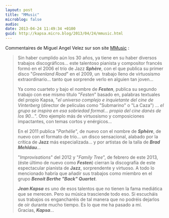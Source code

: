 ```yaml
---
layout: post
title: "MMusic"
microblog: false
audio: 
date: 2013-04-24 11:49:34 +0100
guid: http://kapsa.micro.blog/2013/04/24/mmusic.html
---
```

Commentaires de Miguel Angel Velez sur son site <a href="http://www.mmusic.es/2013/04/sphere-festen-y-jean-kapsa-jazz-joven.html">MMusic</a> :
<blockquote>Sin haber cumplido aún los 30 años, ya tiene en su haber diversos trabajos discográficos... este talentoso pianista y compositor francés formó en el 2006 el trío de Jazz <b><i>Sphère</i></b>, con el que publica su primer disco "<i>Greenland Road</i>" en el 2009, un  trabajo lleno de virtuosismo extraordinario... tanto que sorprende verlo en alguien tan joven...

Ya como cuarteto y bajo el nombre de <b><i>Festen</i></b>, publica su segundo trabajo con ese mismo título "<i>Festen</i>" basado en, palabras textuales del propio Kapsa, "<i>el universo complejo e inquietante del cine de Vinterberg </i>(director de películas como "Submarino" o "La Caza") ... <i>el grupo se inspira en esa sobriedad formal... propia del cine danés de los 90...</i>". Otro ejemplo más de virtuosismo y composiciones impactantes, con temas cortos y enérgicos...

En el 2011 publica "<i>Parhélie</i>", de nuevo con el nombre de <b><i>Sphère</i></b>, de nuevo con el formato de trío... un disco sensacional, alabado por la crítica de <b>Jazz </b>más especializada... y por artistas de la talla de <b><i>Brad Mehldau</i></b>...

"<i>Improvisations</i>" del 2012 y "<i>Family Tree</i>", de febrero de este 2013, (éste último de nuevo como <b><i>Festen</i></b>) cierran la discografía de este espectacular pianista de <b>Jazz</b>, sorprendente y virtuoso. A todo lo mencionado habría que añadir sus trabajos como miembro en el grupo <b><i>Benoit Berthe "Back" Quartet</i></b>.

<b><i>Jean Kapsa</i></b> es uno de esos talentos que no tienen la fama mediática que se merecen. Pero su música trasciende todo eso. Si escucháis sus trabajos os engancharéis de tal manera que no podréis dejarlos de oír durante mucho tiempo. Es lo que me ha pasado a mí. Gracias, <b><i>Kapsa</i></b>...</blockquote>
